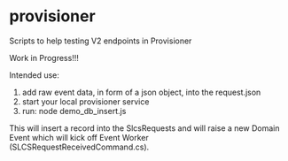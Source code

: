 # provisioner
Scripts to help testing V2 endpoints in Provisioner

Work in Progress!!!

Intended use: 
1. add raw event data, in form of a json object, into the request.json
2. start your local provisioner service
3. run: node demo_db_insert.js

This will insert a record into the SlcsRequests and will raise a new Domain Event which will kick off Event Worker (SLCSRequestReceivedCommand.cs).
